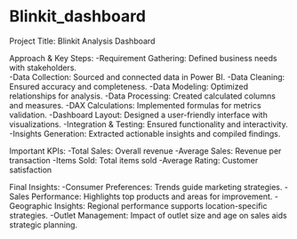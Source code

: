 # Blinkit_dashboard

Project Title: Blinkit Analysis Dashboard

Approach & Key Steps:
-Requirement Gathering: Defined business needs with stakeholders.<br/>
-Data Collection: Sourced and connected data in Power BI.
-Data Cleaning: Ensured accuracy and completeness.
-Data Modeling: Optimized relationships for analysis.
-Data Processing: Created calculated columns and measures.
-DAX Calculations: Implemented formulas for metrics validation.
-Dashboard Layout: Designed a user-friendly interface with visualizations.
-Integration & Testing: Ensured functionality and interactivity.
-Insights Generation: Extracted actionable insights and compiled findings.

Important KPIs:
-Total Sales: Overall revenue
-Average Sales: Revenue per transaction
-Items Sold: Total items sold
-Average Rating: Customer satisfaction

Final Insights:
-Consumer Preferences: Trends guide marketing strategies.
-Sales Performance: Highlights top products and areas for improvement.
-Geographic Insights: Regional performance supports location-specific strategies.
-Outlet Management: Impact of outlet size and age on sales aids strategic planning.
